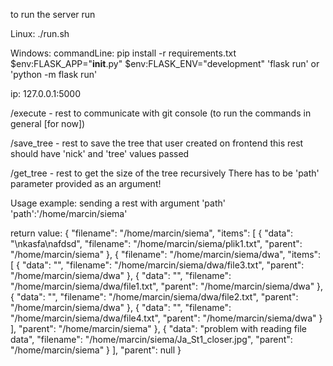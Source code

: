 to run the server run

Linux:
./run.sh

Windows:
commandLine:
pip install -r requirements.txt
$env:FLASK_APP="__init__.py"
$env:FLASK_ENV="development"
'flask run' or 'python -m flask run'

ip: 127.0.0.1:5000

/execute - rest to communicate with git console (to run the commands in general [for now])

/save_tree - rest to save the tree that user created on frontend
this rest should have 'nick' and 'tree' values passed

/get_tree - rest to get the size of the tree recursively
There has to be 'path' parameter provided as an argument!

Usage example: 
sending a rest with argument 'path'
'path':'/home/marcin/siema'

return value:
{
    "filename": "/home/marcin/siema",
    "items": [
        {
            "data": "\nkasfa\nafdsd",
            "filename": "/home/marcin/siema/plik1.txt",
            "parent": "/home/marcin/siema"
        },
        {
            "filename": "/home/marcin/siema/dwa",
            "items": [
                {
                    "data": "",
                    "filename": "/home/marcin/siema/dwa/file3.txt",
                    "parent": "/home/marcin/siema/dwa"
                },
                {
                    "data": "",
                    "filename": "/home/marcin/siema/dwa/file1.txt",
                    "parent": "/home/marcin/siema/dwa"
                },
                {
                    "data": "",
                    "filename": "/home/marcin/siema/dwa/file2.txt",
                    "parent": "/home/marcin/siema/dwa"
                },
                {
                    "data": "",
                    "filename": "/home/marcin/siema/dwa/file4.txt",
                    "parent": "/home/marcin/siema/dwa"
                }
            ],
            "parent": "/home/marcin/siema"
        },
        {
            "data": "problem with reading file data",
            "filename": "/home/marcin/siema/Ja_St1_closer.jpg",
            "parent": "/home/marcin/siema"
        }
    ],
    "parent": null
}
